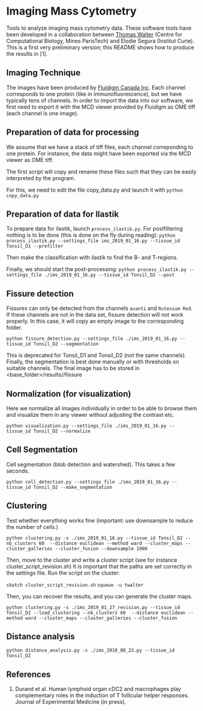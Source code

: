 # Imaging Mass Cytometry 

Tools to analyze imaging mass cytometry data. These software tools have been developed in a collaboration between [Thomas Walter](http://members.cbio.mines-paristech.fr/~twalter/index.html) (Centre for Computational Biology, Mines ParisTech) and Elodie Segura (Institut Curie). This is a first very preliminary version; this README shows how to produce the results in [1]. 

## Imaging Technique

The images have been produced by [Fluidigm Canada Inc](https://www.fluidigm.com). Each channel corresponds to one protein (like in immunofluorescence), but we have typically tens of channels. In order to import the data into our software, we first need to export it with the MCD viewer provided by Fluidigm as OME tiff (each channel is one image). 

## Preparation of data for processing

We assume that we have a stack of tiff files, each channel correponding to one protein. 
For instance, the data might have been exported via the MCD viewer as OME tiff.

The first script will copy and rename these files such that they can be easily interpreted by 
the program. 

For this, we need to edit the file copy_data.py and launch it with 
`python copy_data.py`

## Preparation of data for Ilastik

To prepare data for ilastik, launch `process_ilastik.py`. For postfiltering
nothing is to be done (this is done on the fly during reading):
`python process_ilastik.py --settings_file ims_2019_01_16.py --tissue_id Tonsil_D1 --prefilter`

Then make the classification with ilastik to find the B- and T-regions.

Finally, we should start the post-processing:
`python process_ilastik.py --settings_file ./ims_2019_01_16.py --tissue_id Tonsil_D2 --post`

## Fissure detection

Fissures can only be detected from the channels `avanti` and `Rutenium Red`. 
If these channels are not in the data set, fissure detection will not work properly. 
In this case, it will copy an empty image to the corresponding folder.

`python fissure_detection.py --settings_file ./ims_2019_01_16.py --tissue_id Tonsil_D2 --segmentation`

This is deprecated for Tonsil_D1 and Tonsil_D2 (not the same channels).
Finally, the segmentation is best done manually or with thresholds on suitable channels. 
The final image has to be stored in <base_folder>/results/<dataset>/fissure

## Normalization (for visualization)

Here we normalize all images individually in order to be able to browse them and visualize them in any
viewer without adjusting the contrast etc.

`python visualization.py --settings_file ./ims_2019_01_16.py --tissue_id Tonsil_D2 --normalize`

## Cell Segmentation

Cell segmentation (blob detection and watershed). This takes a few seconds.

`python cell_detection.py --settings_file ./ims_2019_01_16.py --tissue_id Tonsil_D2 --make_segmentation`


## Clustering

Test whether everything works fine (important: use downsample to reduce the number of cells.)

`python clustering.py -s ./ims_2019_01_16.py --tissue_id Tonsil_D2 --nb_clusters 60  --distance euclidean --method ward --cluster_maps --cluster_galleries --cluster_fusion --downsample 1000`

Then, move to the cluster and write a cluster script (see for instance cluster_script_revision.sh)
It is important that the paths are set correctly in the settings file.
Run the script on the cluster:

`sbatch cluster_script_revision.sh`
`squeue -u twalter`

Then, you can recover the results, and you can generate the cluster maps.

`python clustering.py -s ./ims_2019_01_27_revision.py --tissue_id Tonsil_D2 --load_clustering --nb_clusters 60  --distance euclidean --method ward --cluster_maps --cluster_galleries --cluster_fusion`


## Distance analysis

`python distance_analysis.py -s ./ims_2018_08_23.py --tissue_id Tonsil_D2`

## References

1. Durand et al. Human lymphoid organ cDC2 and macrophages play complementary roles in the induction of T follicular helper responses. Journal of Experimental Medicine (in press).
